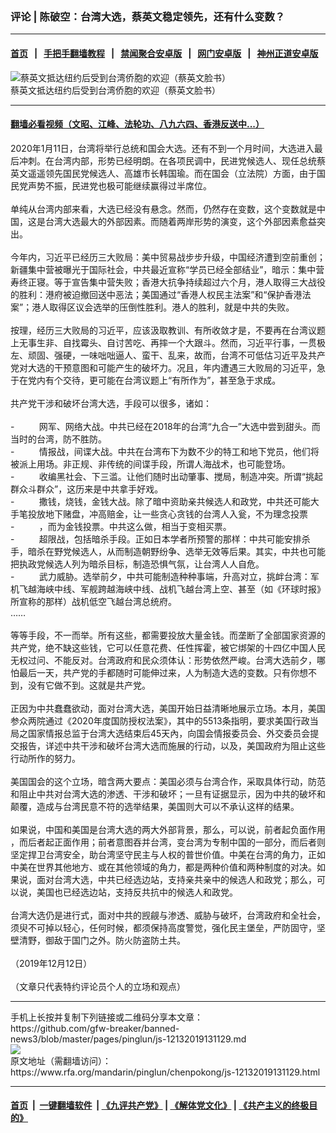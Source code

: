 ### 评论 | 陈破空：台湾大选，蔡英文稳定领先，还有什么变数？
------------------------

#### [首页](https://github.com/gfw-breaker/banned-news3/blob/master/README.md) &nbsp;&nbsp;|&nbsp;&nbsp; [手把手翻墙教程](https://github.com/gfw-breaker/guides/wiki) &nbsp;&nbsp;|&nbsp;&nbsp; [禁闻聚合安卓版](https://github.com/gfw-breaker/bn-android) &nbsp;&nbsp;|&nbsp;&nbsp; [网门安卓版](https://github.com/oGate2/oGate) &nbsp;&nbsp;|&nbsp;&nbsp; [神州正道安卓版](https://github.com/SzzdOgate/update) 



<div id="headerimg">
 <img alt="蔡英文抵达纽约后受到台湾侨胞的欢迎（蔡英文脸书）" src="https://www.rfa.org/mandarin/yataibaodao/gangtai/ac-07122019123228.html/ac712.jpg/@@images/33aaa65f-4a9c-4fa5-964c-352eb0d6a6de.jpeg" title="蔡英文抵达纽约后受到台湾侨胞的欢迎（蔡英文脸书）"/>
 <div id="headerimgcontents">
  <div id="headerimgcaption">
   <span>
    蔡英文抵达纽约后受到台湾侨胞的欢迎（蔡英文脸书）
   </span>
   <!-- zoomattribute -->
  </div>
  <!-- headerimgcaption -->
 </div>
 <!-- headerimagecontents -->
</div>

<hr/>


#### [翻墙必看视频（文昭、江峰、法轮功、八九六四、香港反送中...）](https://github.com/gfw-breaker/banned-news3/blob/master/pages/link3.md)

<div id="storytext">
 <div>
  <div class="slot_header">
  </div>
 </div>
 <p>
  2020年1月11日，台湾将举行总统和国会大选。还有不到一个月时间，大选进入最后冲刺。在台湾内部，形势已经明朗。在各项民调中，民进党候选人、现任总统蔡英文遥遥领先国民党候选人、高雄市长韩国瑜。而在国会（立法院）方面，由于国民党声势不振，民进党也极可能继续赢得过半席位。
  <br/>
  <br/>
  单纯从台湾内部来看，大选已经没有悬念。然而，仍然存在变数，这个变数就是中国，这是台湾大选最大的外部因素。而随着两岸形势的演变，这个外部因素愈益突出。
  <br/>
  <br/>
  今年内，习近平已经历三大败局：美中贸易战步步升级，中国经济遭到空前重创；新疆集中营被曝光于国际社会，中共最近宣称“学员已经全部结业”，暗示：集中营寿终正寝。等于宣告集中营失败；香港大抗争持续超过六个月，港人取得三大战役的胜利：港府被迫撤回送中恶法；美国通过“香港人权民主法案”和“保护香港法案”；港人取得区议会选举的压倒性胜利。港人的胜利，就是中共的失败。
  <br/>
  <br/>
  按理，经历三大败局的习近平，应该汲取教训、有所收敛才是，不要再在台湾议题上无事生非、自找霉头、自讨苦吃、再摔一个大跟斗。然而，习近平行事，一贯极左、顽固、强硬，一味咄咄逼人、蛮干、乱来，故而，台湾不可低估习近平及共产党对大选的干预意图和可能产生的破坏力。况且，年内遭遇三大败局的习近平，急于在党内有个交待，更可能在台湾议题上“有所作为”，甚至急于求成。
  <br/>
  <br/>
  共产党干涉和破坏台湾大选，手段可以很多，诸如：
  <br/>
  <br/>
  -          网军、网络大战。中共已经在2018年的台湾“九合一”大选中尝到甜头。而当时的台湾，防不胜防。
  <br/>
  -          情报战，间谍大战。中共在台湾布下为数不少的特工和地下党员，他们将被派上用场。非正规、非传统的间谍手段，所谓人海战术，也可能登场。
  <br/>
  -          收编黑社会、下三滥。让他们随时出动肇事、搅局，制造冲突。所谓“挑起群众斗群众”，这历来是中共拿手好戏。
  <br/>
  -          撒钱，烧钱，金钱大战。除了暗中资助亲共候选人和政党，中共还可能大手笔投放地下赌盘，冲高赔金，让一些贪心贪钱的台湾人入瓮，不为理念投票
  <br/>
  -          ，而为金钱投票。中共这么做，相当于变相买票。
  <br/>
  -          超限战，包括暗杀手段。正如日本学者所预警的那样：中共可能安排杀手，暗杀在野党候选人，从而制造朝野纷争、选举无效等后果。其实，中共也可能把执政党候选人列为暗杀目标，制造恐惧气氛，让台湾人人自危。
  <br/>
  -          武力威胁。选举前夕，中共可能制造种种事端，升高对立，挑衅台湾：军机飞越海峡中线、军舰跨越海峡中线、战机飞越台湾上空、甚至（如《环球时报》所宣称的那样）战机低空飞越台湾总统府。
  <br/>
  ……
  <br/>
  <br/>
  等等手段，不一而举。所有这些，都需要投放大量金钱。而垄断了全部国家资源的共产党，绝不缺这些钱，它可以任意花费、任性挥霍，被它绑架的十四亿中国人民无权过问、不能反对。台湾政府和民众须体认：形势依然严峻。台湾大选前夕，哪怕最后一天，共产党的手都随时可能伸过来，人为制造大选的变数。只有你想不到，没有它做不到。这就是共产党。
  <br/>
  <br/>
  正因为中共蠢蠢欲动，面对台湾大选，美国开始日益清晰地展示立场。本月，美国参众两院通过《2020年度国防授权法案》，其中的5513条指明，要求美国行政当局之国家情报总监于台湾大选结束后45天內，向国会情报委员会、外交委员会提交报告，详述中共干涉和破坏台湾大选而施展的行动，以及，美国政府为阻止这些行动所作的努力。
  <br/>
  <br/>
  美国国会的这个立场，暗含两大要点：美国必须与台湾合作，采取具体行动，防范和阻止中共对台湾大选的渗透、干涉和破坏；一旦有证据显示，因为中共的破坏和颠覆，造成与台湾民意不符的选举结果，美国则大可以不承认这样的结果。
  <br/>
  <br/>
  如果说，中国和美国是台湾大选的两大外部背景，那么，可以说，前者起负面作用
  <br/>
  ，而后者起正面作用；前者意图吞并台湾，变台湾为专制中国的一部分，而后者则坚定捍卫台湾安全，助台湾坚守民主与人权的普世价值。中美在台湾的角力，正如中美在世界其他地方、或在其他领域的角力，都是两种价值和两种制度的对决。如果说，面对台湾大选，中共已经选边站，支持亲共亲中的候选人和政党；那么，可以说，美国也已经选边站，支持反共抗中的候选人和政党。
  <br/>
  <br/>
  台湾大选仍是进行式，面对中共的觊觎与渗透、威胁与破坏，台湾政府和全社会，须臾不可掉以轻心，任何时候，都须保持高度警觉，强化民主堡垒，严防固守，坚壁清野，御敌于国门之外。防火防盗防土共。
  <br/>
  <br/>
  （2019年12月12日）
  <br/>
  <br/>
  （文章只代表特约评论员个人的立场和观点）
 </p>
</div>

<hr/>
手机上长按并复制下列链接或二维码分享本文章：<br/>
https://github.com/gfw-breaker/banned-news3/blob/master/pages/pinglun/js-12132019131129.md <br/>
<a href='https://github.com/gfw-breaker/banned-news3/blob/master/pages/pinglun/js-12132019131129.md'><img src='https://github.com/gfw-breaker/banned-news3/blob/master/pages/pinglun/js-12132019131129.md.png'/></a> <br/>
原文地址（需翻墙访问）：https://www.rfa.org/mandarin/pinglun/chenpokong/js-12132019131129.html


------------------------
#### [首页](https://github.com/gfw-breaker/banned-news3/blob/master/README.md) &nbsp;|&nbsp; [一键翻墙软件](https://github.com/gfw-breaker/nogfw/blob/master/README.md) &nbsp;| [《九评共产党》](https://github.com/gfw-breaker/9ping.md/blob/master/README.md#九评之一评共产党是什么) | [《解体党文化》](https://github.com/gfw-breaker/jtdwh.md/blob/master/README.md) | [《共产主义的终极目的》](https://github.com/gfw-breaker/gczydzjmd.md/blob/master/README.md)


<img src='http://gfw-breaker.win/banned-news3/pages/pinglun/js-12132019131129.md' width='0px' height='0px'/>